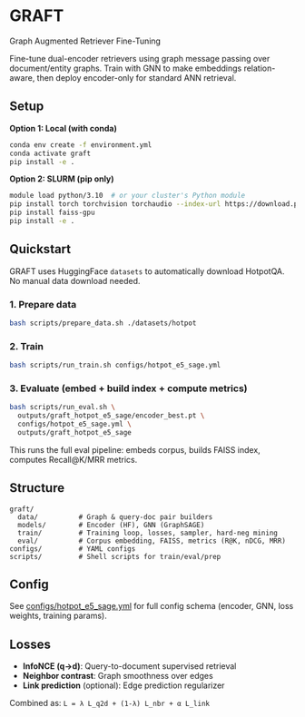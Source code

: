 # GRAFT
Graph Augmented Retriever Fine-Tuning

Fine-tune dual-encoder retrievers using graph message passing over document/entity graphs. Train with GNN to make embeddings relation-aware, then deploy encoder-only for standard ANN retrieval.

## Setup

**Option 1: Local (with conda)**
```bash
conda env create -f environment.yml
conda activate graft
pip install -e .
```

**Option 2: SLURM (pip only)**
```bash
module load python/3.10  # or your cluster's Python module
pip install torch torchvision torchaudio --index-url https://download.pytorch.org/whl/cu124
pip install faiss-gpu
pip install -e .
```

## Quickstart

GRAFT uses HuggingFace `datasets` to automatically download HotpotQA. No manual data download needed.

### 1. Prepare data
```bash
bash scripts/prepare_data.sh ./datasets/hotpot
```

### 2. Train
```bash
bash scripts/run_train.sh configs/hotpot_e5_sage.yml
```

### 3. Evaluate (embed + build index + compute metrics)
```bash
bash scripts/run_eval.sh \
  outputs/graft_hotpot_e5_sage/encoder_best.pt \
  configs/hotpot_e5_sage.yml \
  outputs/graft_hotpot_e5_sage
```

This runs the full eval pipeline: embeds corpus, builds FAISS index, computes Recall@K/MRR metrics.

## Structure

```
graft/
  data/          # Graph & query-doc pair builders
  models/        # Encoder (HF), GNN (GraphSAGE)
  train/         # Training loop, losses, sampler, hard-neg mining
  eval/          # Corpus embedding, FAISS, metrics (R@K, nDCG, MRR)
configs/         # YAML configs
scripts/         # Shell scripts for train/eval/prep
```

## Config

See [configs/hotpot_e5_sage.yml](configs/hotpot_e5_sage.yml) for full config schema (encoder, GNN, loss weights, training params).

## Losses

- **InfoNCE (q→d)**: Query-to-document supervised retrieval
- **Neighbor contrast**: Graph smoothness over edges
- **Link prediction** (optional): Edge prediction regularizer

Combined as: `L = λ L_q2d + (1-λ) L_nbr + α L_link`
